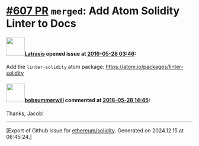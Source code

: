 # [\#607 PR](https://github.com/ethereum/solidity/pull/607) `merged`: Add Atom Solidity Linter to Docs

#### <img src="https://avatars.githubusercontent.com/u/4656227?u=00c89362bd78ce3dcab5988e2c4564db1d206a80&v=4" width="50">[Latrasis](https://github.com/Latrasis) opened issue at [2016-05-28 03:46](https://github.com/ethereum/solidity/pull/607):

Add the `linter-solidity` atom package: https://atom.io/packages/linter-solidity


#### <img src="https://avatars.githubusercontent.com/u/3788156?u=f379551fa667ddb096e1ea2ef248d16e7461b1c3&v=4" width="50">[bobsummerwill](https://github.com/bobsummerwill) commented at [2016-05-28 14:45](https://github.com/ethereum/solidity/pull/607#issuecomment-222312097):

Thanks, Jacob!


-------------------------------------------------------------------------------



[Export of Github issue for [ethereum/solidity](https://github.com/ethereum/solidity). Generated on 2024.12.15 at 06:45:24.]
